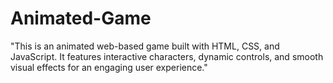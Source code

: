 # Animated-Game
"This is an animated web-based game built with HTML, CSS, and JavaScript. It features interactive characters, dynamic controls, and smooth visual effects for an engaging user experience."
